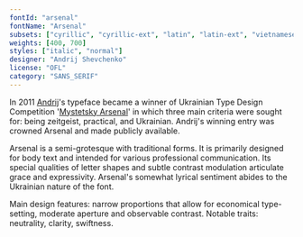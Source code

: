 ```yaml
---
fontId: "arsenal"
fontName: "Arsenal"
subsets: ["cyrillic", "cyrillic-ext", "latin", "latin-ext", "vietnamese"]
weights: [400, 700]
styles: ["italic", "normal"]
designer: "Andrij Shevchenko"
license: "OFL"
category: "SANS_SERIF"
---
```


<p>
In 2011 <a href="https://www.behance.net/andrij">Andrij</a>'s typeface became a winner of Ukrainian Type Design Competition '<a href="http://ukrainian-type.com/home/">Mystetsky Arsenal</a>' in which three main criteria were sought for: being zeitgeist, practical, and Ukrainian. Andrij's winning entry was crowned Arsenal and made publicly available.</p>
 
<p>Arsenal is a semi-grotesque with traditional forms. It is primarily designed for body text and intended for various professional communication. Its special qualities of letter shapes and subtle contrast modulation articulate grace and expressivity. Arsenal's somewhat lyrical sentiment abides to the Ukrainian nature of the font.</p>

<p>Main design features: narrow proportions that allow for economical type-setting, moderate aperture and observable contrast. Notable traits: neutrality, clarity, swiftness.
</p>